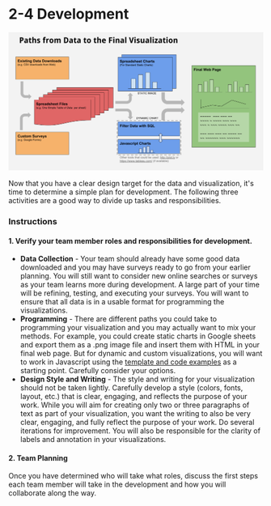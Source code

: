 # 2-4 Development

![](../../.gitbook/assets/data-to-viz-flow.png)

Now that you have a clear design target for the data and visualization, it's time to determine a simple plan for development. The following three activities are a good way to divide up tasks and responsibilities.

### Instructions

#### 1. Verify your team member roles and responsibilities for development.

* **Data Collection** - Your team should already have some good data downloaded and you may have surveys ready to go from your earlier planning. You will still want to consider new online searches or surveys as your team learns more during development. A large part of your time will be refining, testing, and executing your surveys. You will want to ensure that all data is in a usable format for programming the visualizations.  
* **Programming** - There are different paths you could take to programming your visualization and you may actually want to mix your methods. For example, you could create static charts in Google sheets and export them as a .png image file and insert them with HTML in your final web page. But for dynamic and custom visualizations, you will want to work in Javascript using the [template and code examples](https://docs.idew.org/code-dataviz-dashboard/) as a starting point. Carefully consider your options.  
* **Design Style and Writing** - The style and writing for your visualization should not be taken lightly. Carefully develop a style \(colors, fonts, layout, etc.\) that is clear, engaging, and reflects the purpose of your work. While you will aim for creating only two or three paragraphs of text as part of your visualization, you want the writing to also be very clear, engaging, and fully reflect the purpose of your work. Do several iterations for improvement. You will also be responsible for the clarity of labels and annotation in your visualizations.

#### 2. Team Planning

Once you have determined who will take what roles, discuss the first steps each team member will take in the development and how you will collaborate along the way.

